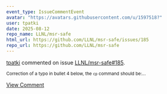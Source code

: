 ```yaml
---
event_type: IssueCommentEvent
avatar: "https://avatars.githubusercontent.com/u/1597518?"
user: tpatki
date: 2025-08-12
repo_name: LLNL/msr-safe
html_url: https://github.com/LLNL/msr-safe/issues/185
repo_url: https://github.com/LLNL/msr-safe
---
```


<a href='https://github.com/tpatki' target='_blank'>tpatki</a> commented on issue <a href='https://github.com/LLNL/msr-safe/issues/185' target='_blank'>LLNL/msr-safe#185</a>.

<small>Correction of a typo in bullet 4 below, the `cp` command should be:...</small>

<a href='https://github.com/LLNL/msr-safe/issues/185' target='_blank'>View Comment</a>